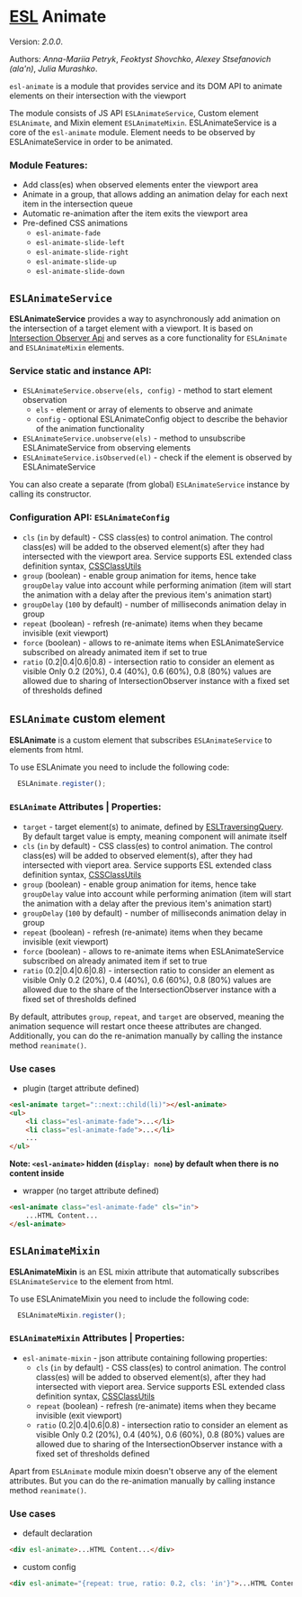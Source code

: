 # [ESL](https://exadel-inc.github.io/esl/) Animate

Version: *2.0.0*.

Authors: *Anna-Mariia Petryk*, *Feoktyst Shovchko*, *Alexey Stsefanovich (ala'n)*, *Julia Murashko*.

<a name="intro"></a>

`esl-animate` is a module that provides service and its DOM API to animate elements on their intersection with the viewport

The module consists of JS API `ESLAnimateService`, Custom element `ESLAnimate`, and Mixin element `ESLAnimateMixin`.
ESLAnimateService is a core of the `esl-animate` module. Element needs to be observed by ESLAnimateService in order to be
animated.

### Module Features:
- Add class(es) when observed elements enter the viewport area
- Animate in a group, that allows adding an animation delay for each next item in the intersection queue
- Automatic re-animation after the item exits the viewport area
- Pre-defined CSS animations
  - `esl-animate-fade`
  - `esl-animate-slide-left`
  - `esl-animate-slide-right`
  - `esl-animate-slide-up`
  - `esl-animate-slide-down`

## `ESLAnimateService`

**ESLAnimateService** provides a way to asynchronously add animation on the intersection of a target element with a viewport. It is based on [Intersection Observer Api](https://developer.mozilla.org/en-US/docs/Web/API/Intersection_Observer_API) and serves as a core functionality for `ESLAnimate` and `ESLAnimateMixin` elements.

### Service static and instance API:

- `ESLAnimateService.observe(els, config)` - method to start element observation
  - `els` - element or array of elements to observe and animate
  - `config` - optional ESLAnimateConfig object to describe the behavior of the animation functionality
- `ESLAnimateService.unobserve(els)` - method to unsubscribe ESLAnimateService from observing elements
- `ESLAnimateService.isObserved(el)` - check if the element is observed by ESLAnimateService

You can also create a separate (from global) `ESLAnimateService` instance by calling its constructor.

### Configuration API: `ESLAnimateConfig`
- `cls` (`in` by default) - CSS class(es) to control animation.
  The control class(es) will be added to the observed element(s) after they had intersected with the viewport area.
  Service supports ESL extended class definition syntax, [CSSClassUtils](../esl-utils/dom/class.ts)
- `group` (boolean) - enable group animation for items, hence take `groupDelay` value into account while performing
  animation (item will start the animation with a delay after the previous item's animation start)
- `groupDelay` (`100` by default) - number of milliseconds animation delay in group
- `repeat` (boolean) - refresh (re-animate) items when they became invisible (exit viewport)
- `force` (boolean) - allows to re-animate items when ESLAnimateService subscribed 
on already animated item if set to true
- `ratio` (0.2|0.4|0.6|0.8) - intersection ratio to consider an element as visible
  Only 0.2 (20%), 0.4 (40%), 0.6 (60%), 0.8 (80%) values are allowed due to sharing of IntersectionObserver instance
  with a fixed set of thresholds defined

## `ESLAnimate` custom element

**ESLAnimate** is a custom element that subscribes `ESLAnimateService` to elements from html.

To use ESLAnimate you need to include the following code:
```js
  ESLAnimate.register();
```

### `ESLAnimate` Attributes | Properties:
- `target` - target element(s) to animate, defined by [ESLTraversingQuery](../esl-traversing-query/README.md). By default target value is empty, meaning component will animate itself
- `cls` (`in` by default) - CSS class(es) to control animation. The control class(es) will be added to observed element(s), after they had intersected with vieport area. Service supports ESL extended class definition syntax, [CSSClassUtils](../esl-utils/dom/class.ts)
- `group` (boolean) - enable group animation for items, hence take `groupDelay` value into account while performing
  animation (item will start the animation with a delay after the previous item's animation start)
- `groupDelay` (`100` by default) - number of milliseconds animation delay in group
- `repeat` (boolean) - refresh (re-animate) items when they became invisible (exit viewport)
- `force` (boolean) - allows to re-animate items when ESLAnimateService subscribed 
  on already animated item if set to true
- `ratio` (0.2|0.4|0.6|0.8) - intersection ratio to consider an element as visible
  Only 0.2 (20%), 0.4 (40%), 0.6 (60%), 0.8 (80%) values are allowed due to the share of the IntersectionObserver instance
  with a fixed set of thresholds defined

By default, attributes `group`, `repeat`, and `target` are observed, meaning the animation sequence will restart once
theese attributes are changed. Additionally, you can do the re-animation manually by calling the instance method `reanimate()`.

### Use cases
- plugin (target attribute defined)
```html
<esl-animate target="::next::child(li)"></esl-animate>
<ul>
    <li class="esl-animate-fade">...</li>
    <li class="esl-animate-fade">...</li>
    ...
</ul>
```
**Note: `<esl-animate>` hidden (`display: none`) by default when there is no content inside** 

- wrapper (no target attribute defined)
```html
<esl-animate class="esl-animate-fade" cls="in">
    ...HTML Content...
</esl-animate>
```

## `ESLAnimateMixin`

**ESLAnimateMixin** is an ESL mixin attribute that automatically subscribes `ESLAnimateService` to the element from html.

To use ESLAnimateMixin you need to include the following code:
```js
  ESLAnimateMixin.register();
```

### `ESLAnimateMixin` Attributes | Properties:
- `esl-animate-mixin` - json attribute containing following properties:
  - `cls` (`in` by default) - CSS class(es) to control animation. The control class(es) will be added to observed element(s), after they had intersected with vieport area. Service supports ESL extended class definition syntax, [CSSClassUtils](../esl-utils/dom/class.ts)
  - `repeat` (boolean) - refresh (re-animate) items when they became invisible (exit viewport)
  - `ratio` (0.2|0.4|0.6|0.8) - intersection ratio to consider an element as visible
    Only 0.2 (20%), 0.4 (40%), 0.6 (60%), 0.8 (80%) values are allowed due to sharing of the IntersectionObserver instance
    with a fixed set of thresholds defined

Apart from `ESLAnimate` module mixin doesn't observe any of the element attributes. But you can do the re-animation manually by calling instance method `reanimate()`.

### Use cases
- default declaration
```html
<div esl-animate>...HTML Content...</div>
```
- custom config
```html
<div esl-animate="{repeat: true, ratio: 0.2, cls: 'in'}">...HTML Content...</div>
```
